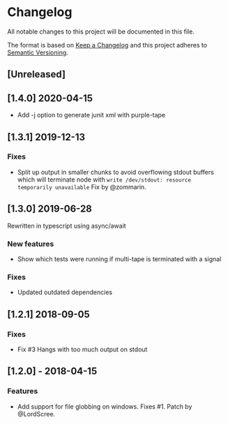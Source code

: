 # Changelog

All notable changes to this project will be documented in this file.

The format is based on [Keep a Changelog](http://keepachangelog.com/en/1.0.0/)
and this project adheres to [Semantic Versioning](http://semver.org/spec/v2.0.0.html).

## [Unreleased]

## [1.4.0] 2020-04-15

-   Add -j option to generate junit xml with purple-tape

## [1.3.1] 2019-12-13

### Fixes

-   Split up output in smaller chunks to avoid overflowing stdout
    buffers which will terminate node with
    `write /dev/stdout: resource temporarily unavailable`
    Fix by @zommarin.

## [1.3.0] 2019-06-28

Rewritten in typescript using async/await

### New features

-   Show which tests were running if multi-tape is
    terminated with a signal

### Fixes

-   Updated outdated dependencies

## [1.2.1] 2018-09-05

### Fixes

-   Fix #3 Hangs with too much output on stdout

## [1.2.0] - 2018-04-15

### Features

-   Add support for file globbing on windows. Fixes #1. Patch by @LordScree.
